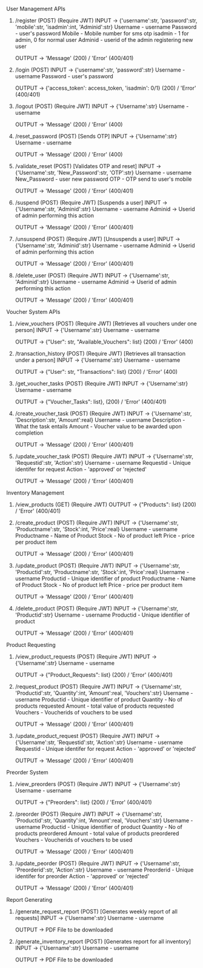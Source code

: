 User Management APIs

 1. /register (POST) (Require JWT)
    INPUT -> {'username':str, 'password':str, 'mobile':str, 'isadmin':int, 'Adminid':str} 
        Username - username
        Password - user's password
        Mobile - Mobile number for sms otp
        isadmin - 1 for admin, 0 for normal user
        Adminid - userid of the admin registering new user

    OUTPUT -> 'Message' (200) / 'Error' (400/401)

 2. /login (POST)
    INPUT -> {'username':str, 'password':str}
        Username - username
        Password - user's password
    
    OUTPUT -> {'access_token': access_token, 'isadmin': 0/1} (200) / 'Error' (400/401)

 3. /logout (POST) (Require JWT)
    INPUT -> {'Username':str}
        Username - username
    
    OUTPUT -> 'Message' (200) / 'Error' (400)

 4. /reset_password (POST)     [Sends OTP]
    INPUT -> {'Username':str}
        Username - username
    
    OUTPUT -> 'Message' (200) / 'Error' (400)

 5. /validate_reset (POST)      [Validates OTP and reset]
    INPUT -> {'Username':str, 'New_Password':str, 'OTP':str}
        Username - username
        New_Password - user new password
        OTP - OTP send to user's mobile

    OUTPUT -> 'Message' (200) / 'Error' (400/401)

 6. /suspend (POST) (Require JWT)       [Suspends a user]
    INPUT -> {'Username':str, 'Adminid':str}
        Username - username
        Adminid -> Userid of admin performing this action
    
    OUTPUT -> 'Message' (200) / 'Error' (400/401)

 7. /unsuspend (POST)  (Require JWT)       [Unsuspends a user]
    INPUT -> {'Username':str, 'Adminid':str}
        Username - username
        Adminid -> Userid of admin performing this action
    
    OUTPUT -> 'Message' (200) / 'Error' (400/401)

 8. /delete_user (POST)  (Require JWT)
    INPUT -> {'Username':str, 'Adminid':str}
        Username - username
        Adminid -> Userid of admin performing this action
    
    OUTPUT -> 'Message' (200) / 'Error' (400/401)



Voucher System APIs

 1. /view_vouchers (POST)  (Require JWT)     [Retrieves all vouchers under one person]
    INPUT -> {'Username':str}
        Username - username

    OUTPUT -> {"User": str, "Available_Vouchers": list} (200) / 'Error' (400)

 2. /transaction_history (POST) (Require JWT)     [Retrieves all transaction under a person]
    INPUT -> {'Username':str}
        Username - username

    OUTPUT -> {"User": str, "Transactions": list} (200) / 'Error' (400)

 3. /get_voucher_tasks (POST) (Require JWT)
    INPUT -> {'Username':str}
        Username - username
    
    OUTPUT -> {"Voucher_Tasks": list}, (200) / 'Error' (400/401)

 4. /create_voucher_task (POST) (Require JWT)
    INPUT -> {'Username':str, 'Description':str, 'Amount':real}
        Username - username
        Description - What the task entails
        Amount - Voucher value to be awarded upon completion
    
    OUTPUT -> 'Message' (200) / 'Error' (400/401)

 5. /update_voucher_task (POST) (Require JWT)
    INPUT -> {'Username':str, 'Requestid':str, 'Action':str}
        Username - username
        Requestid - Unique identifer for request
        Action - 'approved' or 'rejected'
    
    OUTPUT -> 'Message' (200) / 'Error' (400/401)



Inventory Management

 1. /view_products (GET) (Require JWT)
    OUTPUT -> {"Products": list} (200) / 'Error' (400/401)

 2. /create_product (POST) (Require JWT)
    INPUT -> {'Username':str, 'Productname':str, 'Stock':int, 'Price':real}
        Username - username
        Productname - Name of Product
        Stock - No of product left
        Price - price per product item
    
    OUTPUT -> 'Message' (200) / 'Error' (400/401)

 3. /update_product (POST) (Require JWT)
    INPUT -> {'Username':str, 'Productid':str, 'Productname':str, 'Stock':int, 'Price':real}
        Username - username
        Productid - Unique identifier of product
        Productname - Name of Product
        Stock - No of product left
        Price - price per product item
    
    OUTPUT -> 'Message' (200) / 'Error' (400/401)

 4. /delete_product (POST) (Require JWT)
    INPUT -> {'Username':str, 'Productid':str}
        Username - username
        Productid - Unique identifier of product
    
    OUTPUT -> 'Message' (200) / 'Error' (400/401)



Product Requesting

 1. /view_product_requests (POST) (Require JWT)
    INPUT -> {'Username':str}
        Username - username

    OUTPUT -> {"Product_Requests": list} (200) / 'Error' (400/401)

 2. /request_product (POST) (Require JWT)
    INPUT -> {'Username':str, 'Productid':str, 'Quantity':int, 'Amount':real, 'Vouchers':str}
        Username - username
        Productid - Unique identifier of product
        Quantity - No of products requested
        Amount - total value of products requested
        Vouchers - Voucherids of vouchers to be used
    
    OUTPUT -> 'Message' (200) / 'Error' (400/401)

 3. /update_product_request (POST) (Require JWT)
    INPUT -> {'Username':str, 'Requestid':str, 'Action':str}
        Username - username
        Requestid - Unique identifer for request
        Action - 'approved' or 'rejected'
    
    OUTPUT -> 'Message' (200) / 'Error' (400/401)



Preorder System

 1. /view_preorders (POST) (Require JWT)
    INPUT -> {'Username':str}
        Username - username

    OUTPUT -> {"Preorders": list} (200) / 'Error' (400/401)

 2. /preorder (POST) (Require JWT)
    INPUT -> {'Username':str, 'Productid':str, 'Quantity':int, 'Amount':real, 'Vouchers':str}
        Username - username
        Productid - Unique identifier of product
        Quantity - No of products preordered
        Amount - total value of products preordered
        Vouchers - Voucherids of vouchers to be used
    
    OUTPUT -> 'Message' (200) / 'Error' (400/401)

 3. /update_peorder (POST) (Require JWT)
    INPUT -> {'Username':str, 'Preorderid':str, 'Action':str}
        Username - username
        Preorderid - Unique identifer for preorder
        Action - 'approved' or 'rejected'
    
    OUTPUT -> 'Message' (200) / 'Error' (400/401)



Report Generating

 1. /generate_request_report (POST)     [Generates weekly report of all requests]
    INPUT -> {'Username':str}
        Username - username
    
    OUTPUT -> PDF File to be downloaded

 2. /generate_inventory_report (POST)       [Generates report for all inventory]
    INPUT -> {'Username':str}
        Username - username
    
    OUTPUT -> PDF File to be downloaded
